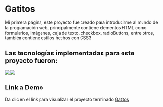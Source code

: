 # Gatitos

Mi primera página, este proyecto fue creado para introducirme al mundo de la programación web, principalmente contiene elementos HTML como formularios, imágenes, caja de texto, checkbox, radioButtons, entre otros, también contiene estilos hechos con CSS3

## Las tecnologías implementadas para este proyecto fueron:
<img src="https://img.shields.io/badge/HTML5-E34F26?style=for-the-badge&logo=html5&logoColor=white" /><img src="https://img.shields.io/badge/CSS3-1572B6?style=for-the-badge&logo=css3&logoColor=white" />

## Link a Demo
Da clic en el link para visualizar el proyecto terminado [Gatitos](https://gatitoselena.netlify.app)

